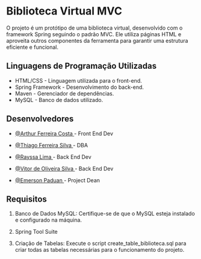 
# Biblioteca Virtual MVC

O projeto é um protótipo de uma biblioteca virtual, desenvolvido com o framework Spring seguindo o padrão MVC. Ele utiliza páginas HTML e aproveita outros componentes da ferramenta para garantir uma estrutura eficiente e funcional.


## Linguagens de Programação Utilizadas

- HTML/CSS - Linguagem utilizada para o front-end. <br>
- Spring Framework - Desenvolvimento do back-end. <br>
- Maven - Gerenciador de dependências. <br>
- MySQL - Banco de dados utilizado.<br>


## Desenvolvedores

- [@Arthur Ferreira Costa  ](https://github.com/devArthurF) - Front End Dev

- [@Thiago Ferreira Silva  ](https://github.com/dev-thiagofr) - DBA 

- [@Rayssa Lima  ](https://github.com/limarayssa) - Back End Dev

- [@Vitor de Oliveira Silva  ](https://github.com/VitorOliveira057) - Back End Dev

- [@Emerson Paduan  ](https://github.com/paduandev) - Project Dean

## Requisitos

1. Banco de Dados MySQL: Certifique-se de que o MySQL esteja instalado e configurado na máquina.

2. Spring Tool Suite
   
3. Criação de Tabelas: Execute o script create_table_biblioteca.sql para criar todas as tabelas necessárias para o funcionamento do projeto.
